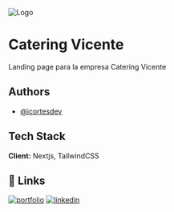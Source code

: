 
![Logo](https://www.cateringvicente.com/_next/image?url=%2Fimages%2FProyecto%20nuevo%20(2).png&w=256&q=75)


# Catering Vicente

Landing page para la empresa Catering Vicente


## Authors

- [@icortesdev](https://github.com/icortesdev)


## Tech Stack

**Client:**  Nextjs, TailwindCSS




## 🔗 Links
[![portfolio](https://img.shields.io/badge/my_portfolio-000?style=for-the-badge&logo=ko-fi&logoColor=white)](https://www.icortes.dev/)
[![linkedin](https://img.shields.io/badge/linkedin-0A66C2?style=for-the-badge&logo=linkedin&logoColor=white)](https://www.linkedin.com/in/irian-cortes-dev/)

